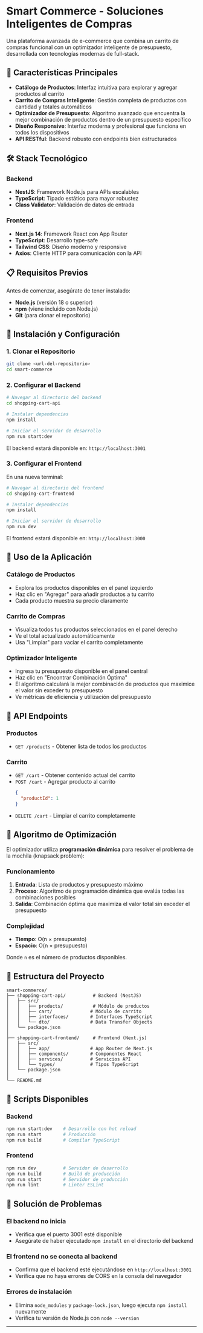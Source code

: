 # Smart Commerce - Soluciones Inteligentes de Compras

Una plataforma avanzada de e-commerce que combina un carrito de compras funcional con un optimizador inteligente de presupuesto, desarrollada con tecnologías modernas de full-stack.

## 🚀 Características Principales

- **Catálogo de Productos**: Interfaz intuitiva para explorar y agregar productos al carrito
- **Carrito de Compras Inteligente**: Gestión completa de productos con cantidad y totales automáticos
- **Optimizador de Presupuesto**: Algoritmo avanzado que encuentra la mejor combinación de productos dentro de un presupuesto específico
- **Diseño Responsive**: Interfaz moderna y profesional que funciona en todos los dispositivos
- **API RESTful**: Backend robusto con endpoints bien estructurados

## 🛠️ Stack Tecnológico

### Backend
- **NestJS**: Framework Node.js para APIs escalables
- **TypeScript**: Tipado estático para mayor robustez
- **Class Validator**: Validación de datos de entrada

### Frontend
- **Next.js 14**: Framework React con App Router
- **TypeScript**: Desarrollo type-safe
- **Tailwind CSS**: Diseño moderno y responsive
- **Axios**: Cliente HTTP para comunicación con la API

## 📋 Requisitos Previos

Antes de comenzar, asegúrate de tener instalado:

- **Node.js** (versión 18 o superior)
- **npm** (viene incluido con Node.js)
- **Git** (para clonar el repositorio)

## 🔧 Instalación y Configuración

### 1. Clonar el Repositorio

```bash
git clone <url-del-repositorio>
cd smart-commerce
```

### 2. Configurar el Backend

```bash
# Navegar al directorio del backend
cd shopping-cart-api

# Instalar dependencias
npm install

# Iniciar el servidor de desarrollo
npm run start:dev
```

El backend estará disponible en: `http://localhost:3001`

### 3. Configurar el Frontend

En una nueva terminal:

```bash
# Navegar al directorio del frontend
cd shopping-cart-frontend

# Instalar dependencias
npm install

# Iniciar el servidor de desarrollo
npm run dev
```

El frontend estará disponible en: `http://localhost:3000`

## 🎯 Uso de la Aplicación

### Catálogo de Productos
- Explora los productos disponibles en el panel izquierdo
- Haz clic en "Agregar" para añadir productos a tu carrito
- Cada producto muestra su precio claramente

### Carrito de Compras
- Visualiza todos tus productos seleccionados en el panel derecho
- Ve el total actualizado automáticamente
- Usa "Limpiar" para vaciar el carrito completamente

### Optimizador Inteligente
- Ingresa tu presupuesto disponible en el panel central
- Haz clic en "Encontrar Combinación Óptima"
- El algoritmo calculará la mejor combinación de productos que maximice el valor sin exceder tu presupuesto
- Ve métricas de eficiencia y utilización del presupuesto

## 🔌 API Endpoints

### Productos
- `GET /products` - Obtener lista de todos los productos

### Carrito
- `GET /cart` - Obtener contenido actual del carrito
- `POST /cart` - Agregar producto al carrito
  ```json
  {
    "productId": 1
  }
  ```
- `DELETE /cart` - Limpiar el carrito completamente

## 🧠 Algoritmo de Optimización

El optimizador utiliza **programación dinámica** para resolver el problema de la mochila (knapsack problem):

### Funcionamiento
1. **Entrada**: Lista de productos y presupuesto máximo
2. **Proceso**: Algoritmo de programación dinámica que evalúa todas las combinaciones posibles
3. **Salida**: Combinación óptima que maximiza el valor total sin exceder el presupuesto

### Complejidad
- **Tiempo**: O(n × presupuesto)
- **Espacio**: O(n × presupuesto)

Donde `n` es el número de productos disponibles.

## 📁 Estructura del Proyecto

```
smart-commerce/
├── shopping-cart-api/          # Backend (NestJS)
│   ├── src/
│   │   ├── products/           # Módulo de productos
│   │   ├── cart/              # Módulo de carrito
│   │   ├── interfaces/        # Interfaces TypeScript
│   │   └── dto/               # Data Transfer Objects
│   └── package.json
│
├── shopping-cart-frontend/     # Frontend (Next.js)
│   ├── src/
│   │   ├── app/               # App Router de Next.js
│   │   ├── components/        # Componentes React
│   │   ├── services/          # Servicios API
│   │   └── types/             # Tipos TypeScript
│   └── package.json
│
└── README.md
```

## 🔄 Scripts Disponibles

### Backend
```bash
npm run start:dev    # Desarrollo con hot reload
npm run start        # Producción
npm run build        # Compilar TypeScript
```

### Frontend
```bash
npm run dev          # Servidor de desarrollo
npm run build        # Build de producción
npm run start        # Servidor de producción
npm run lint         # Linter ESLint
```

## 🚨 Solución de Problemas

### El backend no inicia
- Verifica que el puerto 3001 esté disponible
- Asegúrate de haber ejecutado `npm install` en el directorio del backend

### El frontend no se conecta al backend
- Confirma que el backend esté ejecutándose en `http://localhost:3001`
- Verifica que no haya errores de CORS en la consola del navegador

### Errores de instalación
- Elimina `node_modules` y `package-lock.json`, luego ejecuta `npm install` nuevamente
- Verifica tu versión de Node.js con `node --version`

---

